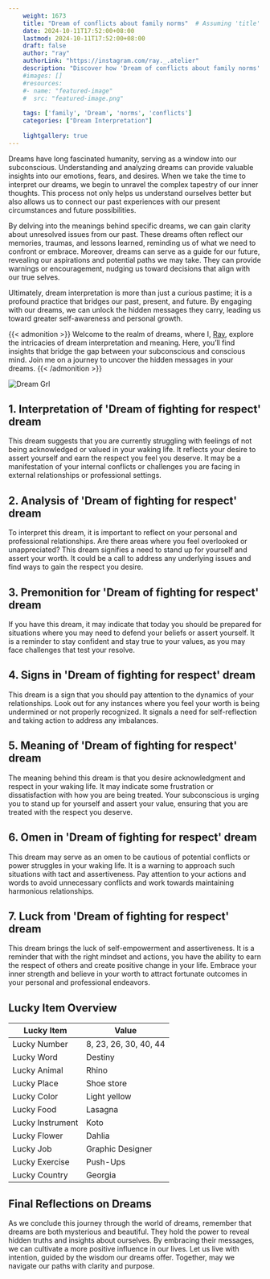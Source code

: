 ```yaml
---
    weight: 1673
    title: "Dream of conflicts about family norms"  # Assuming 'title' column exists
    date: 2024-10-11T17:52:00+08:00
    lastmod: 2024-10-11T17:52:00+08:00
    draft: false
    author: "ray"
    authorLink: "https://instagram.com/ray._.atelier"
    description: "Discover how 'Dream of conflicts about family norms' can interpret your future and uncover its significant meanings in your life."
    #images: []
    #resources:
    #- name: "featured-image"
    #  src: "featured-image.png"
    
    tags: ['family', 'Dream', 'norms', 'conflicts']
    categories: ["Dream Interpretation"]
    
    lightgallery: true
---
```

    
Dreams have long fascinated humanity, serving as a window into our subconscious. Understanding and analyzing dreams can provide valuable insights into our emotions, fears, and desires. When we take the time to interpret our dreams, we begin to unravel the complex tapestry of our inner thoughts. This process not only helps us understand ourselves better but also allows us to connect our past experiences with our present circumstances and future possibilities.

By delving into the meanings behind specific dreams, we can gain clarity about unresolved issues from our past. These dreams often reflect our memories, traumas, and lessons learned, reminding us of what we need to confront or embrace. Moreover, dreams can serve as a guide for our future, revealing our aspirations and potential paths we may take. They can provide warnings or encouragement, nudging us toward decisions that align with our true selves.

Ultimately, dream interpretation is more than just a curious pastime; it is a profound practice that bridges our past, present, and future. By engaging with our dreams, we can unlock the hidden messages they carry, leading us toward greater self-awareness and personal growth.

{{< admonition >}}
Welcome to the realm of dreams, where I, [Ray](https://instagram.com/ray._.atelier), explore the intricacies of dream interpretation and meaning. Here, you’ll find insights that bridge the gap between your subconscious and conscious mind. Join me on a journey to uncover the hidden messages in your dreams.
{{< /admonition >}}

![Dream Grl](https://cdn.pixabay.com/photo/2017/11/02/03/35/gothic-2910057_1280.jpg "Dream Grl")

## 1. Interpretation of 'Dream of fighting for respect' dream
 This dream suggests that you are currently struggling with feelings of not being acknowledged or valued in your waking life. It reflects your desire to assert yourself and earn the respect you feel you deserve. It may be a manifestation of your internal conflicts or challenges you are facing in external relationships or professional settings.

## 2. Analysis of 'Dream of fighting for respect' dream
 To interpret this dream, it is important to reflect on your personal and professional relationships. Are there areas where you feel overlooked or unappreciated? This dream signifies a need to stand up for yourself and assert your worth. It could be a call to address any underlying issues and find ways to gain the respect you desire.

## 3. Premonition for 'Dream of fighting for respect' dream
 If you have this dream, it may indicate that today you should be prepared for situations where you may need to defend your beliefs or assert yourself. It is a reminder to stay confident and stay true to your values, as you may face challenges that test your resolve.

## 4. Signs in 'Dream of fighting for respect' dream
 This dream is a sign that you should pay attention to the dynamics of your relationships. Look out for any instances where you feel your worth is being undermined or not properly recognized. It signals a need for self-reflection and taking action to address any imbalances.

## 5. Meaning of 'Dream of fighting for respect' dream
 The meaning behind this dream is that you desire acknowledgment and respect in your waking life. It may indicate some frustration or dissatisfaction with how you are being treated. Your subconscious is urging you to stand up for yourself and assert your value, ensuring that you are treated with the respect you deserve.

## 6. Omen in 'Dream of fighting for respect' dream
 This dream may serve as an omen to be cautious of potential conflicts or power struggles in your waking life. It is a warning to approach such situations with tact and assertiveness. Pay attention to your actions and words to avoid unnecessary conflicts and work towards maintaining harmonious relationships.

## 7. Luck from 'Dream of fighting for respect' dream
 This dream brings the luck of self-empowerment and assertiveness. It is a reminder that with the right mindset and actions, you have the ability to earn the respect of others and create positive change in your life. Embrace your inner strength and believe in your worth to attract fortunate outcomes in your personal and professional endeavors.

## Lucky Item Overview
| Lucky Item          | Value              |
|---------------|--------------------|
| Lucky Number        | 8, 23, 26, 30, 40, 44  |
| Lucky Word          | Destiny |
| Lucky Animal        | Rhino |
| Lucky Place         | Shoe store     |
| Lucky Color         | Light yellow     |
| Lucky Food          | Lasagna      |
| Lucky Instrument    | Koto |
| Lucky Flower        | Dahlia    |
| Lucky Job           | Graphic Designer       |
| Lucky Exercise      | Push-Ups  |
| Lucky Country       | Georgia    |


##  Final Reflections on Dreams

As we conclude this journey through the world of dreams, remember that dreams are both mysterious and beautiful. They hold the power to reveal hidden truths and insights about ourselves. By embracing their messages, we can cultivate a more positive influence in our lives. Let us live with intention, guided by the wisdom our dreams offer. Together, may we navigate our paths with clarity and purpose.
